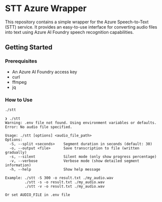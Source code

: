 # STT Azure Wrapper

This repository contains a simple wrapper for the Azure Speech-to-Text (STT) service. It provides an easy-to-use interface for converting audio files into text using Azure AI Foundry speech recognition capabilities.

## Getting Started

### Prerequisites
- An Azure AI Foundry access key
- curl
- ffmpeg
- jq

### How to Use

```bash
./stt
```

```
❯ ./stt
Warning: .env file not found. Using environment variables or defaults.
Error: No audio file specified.

Usage: ./stt [options] <audio_file_path>
Options:
  -S, --split <seconds>    Segment duration in seconds (default: 30)
  -o, --output <file>      Save transcription to file (written gradually)
  -s, --silent             Silent mode (only show progress percentage)
  -v, --verbose            Verbose mode (show detailed segment information)
  -h, --help               Show help message

Example: ./stt -S 300 -o result.txt ./my_audio.wav
         ./stt -s -o result.txt ./my_audio.wav
         ./stt -v -o result.txt ./my_audio.wav

Or set AUDIO_FILE in .env file
```
